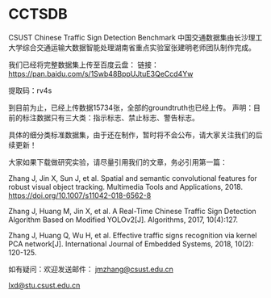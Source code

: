 # CCTSDB
CSUST Chinese Traffic Sign Detection Benchmark
中国交通数据集由长沙理工大学综合交通运输大数据智能处理湖南省重点实验室张建明老师团队制作完成。

我们已经将完整数据集上传至百度云盘：
链接：https://pan.baidu.com/s/1Swb48BppUJtuE3QeCcd4Yw 

提取码：rv4s 


到目前为止，已经上传数据15734张，全部的groundtruth也已经上传。
声明：目前的标注数据只有三大类：指示标志、禁止标志、警告标志。

具体的细分类标准数据集，由于还在制作，暂时将不会公布，请大家关注我们的后续更新！

大家如果下载做研究实验，请尽量引用我们的文章，务必引用第一篇：

Zhang J, Jin X, Sun J, et al. Spatial and semantic convolutional features for robust visual object tracking. Multimedia Tools and Applications, 2018. https://doi.org/10.1007/s11042-018-6562-8

Zhang J, Huang M, Jin X, et al. A Real-Time Chinese Traffic Sign Detection Algorithm Based on Modified YOLOv2[J]. Algorithms, 2017, 10(4):127.

Zhang J, Huang Q, Wu H, et al. Effective traffic signs recognition via kernel PCA network[J]. International Journal of Embedded Systems, 2018, 10(2): 120-125.

如有疑问：欢迎发送邮件：
jmzhang@csust.edu.cn

lxd@stu.csust.edu.cn
